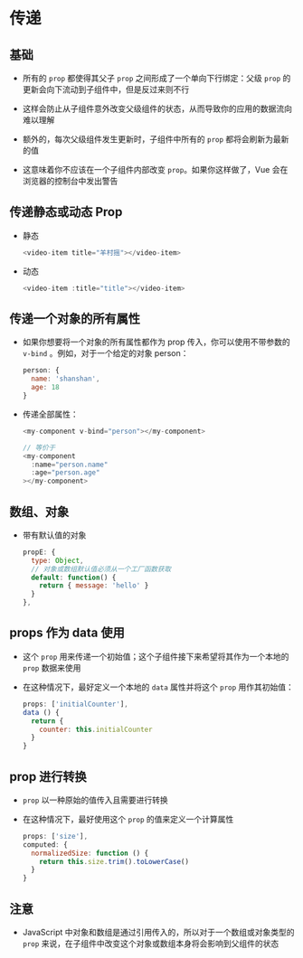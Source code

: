 # 传递

## 基础

+ 所有的 `prop` 都使得其父子 `prop` 之间形成了一个单向下行绑定：父级 `prop` 的更新会向下流动到子组件中，但是反过来则不行

+ 这样会防止从子组件意外改变父级组件的状态，从而导致你的应用的数据流向难以理解

+ 额外的，每次父级组件发生更新时，子组件中所有的 `prop` 都将会刷新为最新的值

+ 这意味着你不应该在一个子组件内部改变 `prop`。如果你这样做了，Vue 会在浏览器的控制台中发出警告

## 传递静态或动态 Prop

+ 静态

  ```js
  <video-item title="羊村摇"></video-item>
  ```

+ 动态

  ```js
  <video-item :title="title"></video-item>
  ```

## 传递一个对象的所有属性

+ 如果你想要将一个对象的所有属性都作为 prop 传入，你可以使用不带参数的 `v-bind` 。例如，对于一个给定的对象 person：

  ```js
  person: {
    name: 'shanshan',
    age: 18
  }
  ```

+ 传递全部属性：

  ```js
  <my-component v-bind="person"></my-component>
  ```

  ```js
  // 等价于
  <my-component
    :name="person.name"
    :age="person.age"
  ></my-component>
  ```

## 数组、对象

+ 带有默认值的对象

  ```js
  propE: {
    type: Object,
    // 对象或数组默认值必须从一个工厂函数获取
    default: function() {
      return { message: 'hello' }
    }
  },
  ```

## props 作为 data 使用

+ 这个 `prop` 用来传递一个初始值；这个子组件接下来希望将其作为一个本地的 `prop` 数据来使用

+ 在这种情况下，最好定义一个本地的 `data` 属性并将这个 `prop` 用作其初始值：

  ```js
  props: ['initialCounter'],
  data () {
    return {
      counter: this.initialCounter
    }
  }
  ```

## prop 进行转换

+ `prop` 以一种原始的值传入且需要进行转换

+ 在这种情况下，最好使用这个 `prop` 的值来定义一个计算属性

  ```js
  props: ['size'],
  computed: {
    normalizedSize: function () {
      return this.size.trim().toLowerCase()
    }
  }
  ```

## 注意

+ JavaScript 中对象和数组是通过引用传入的，所以对于一个数组或对象类型的 `prop` 来说，在子组件中改变这个对象或数组本身将会影响到父组件的状态
